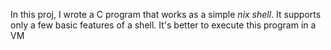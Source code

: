 In this proj, I wrote a	C	program	that	works	as	a	simple	*nix shell*. 
It supports only a few	basic	features of	a	shell.
It's better to execute this program in a VM
